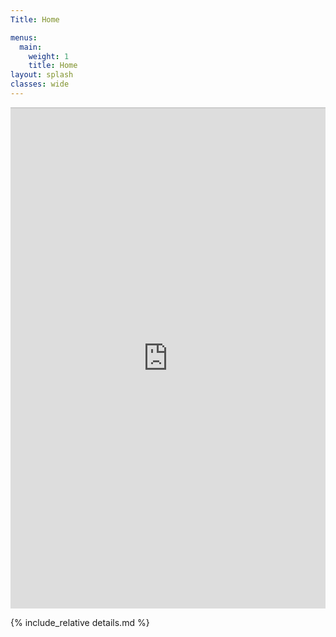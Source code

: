 ```yaml
---
Title: Home

menus:
  main:
    weight: 1
    title: Home
layout: splash
classes: wide
---
```


<div class="wrapper">
  <div id="map" class="leafmap" style="border: 1px solid #ccc"></div>
  <div id="slider"></div>
</div>

<!-- Embed Power BI Report -->
<div style="height: 800px;">
  <iframe 
    width="100%" 
    height="100%" 
    src="https://app.powerbi.com/reportEmbed?reportId=9c37f0ab-48da-4ee1-8546-f330b830b3ec&groupId=7068ef98-a139-4ad6-960a-77fa44621a39&autoAuth=true&ctid=YOUR_TENANT_ID" 
    frameborder="0" 
    allowFullScreen="true">
  </iframe>
</div>

<script type="text/javascript" src="assets/GeoJSON/WesternInterconnection.js"></script>
<script type="text/javascript" src="assets/GeoJSON/TexasInterconnection.js"></script>
<script type="text/javascript" src="assets/GeoJSON/NordicGrid.js"></script>
<script type="text/javascript" src="assets/GeoJSON/Russian.js"></script>
<script type="text/javascript" src="assets/GeoJSON/Baltic.js"></script>
<script type="text/javascript" src="assets/GeoJSON/NationalGrid.js"></script>
<script type="text/javascript" src="assets/GeoJSON/ContinentalEurope.js"></script>
<script type="text/javascript" src="assets/GeoJSON/Irish.js"></script>
<script type="text/javascript" src="assets/GeoJSON/Iceland.js"></script>
<script type="text/javascript" src="assets/GeoJSON/Faroe.js"></script>
<script type="text/javascript" src="assets/GeoJSON/Mallorca.js"></script>
<script type="text/javascript" src="assets/GeoJSON/GranCanaria.js"></script>
<script type="text/javascript" src="assets/GeoJSON/SouthAfrica.js"></script>
<script type="text/javascript" src="assets/GeoJSON/Japan.js"></script>

<script src="assets/locations/locations.js"></script>

<script>
// Existing JavaScript for map and other elements
// (Same as in your original code)
</script>

{% include_relative details.md %}
